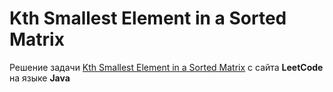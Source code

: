 # Kth Smallest Element in a Sorted Matrix
Решение задачи [Kth Smallest Element in a Sorted Matrix](https://leetcode.com/problems/kth-smallest-element-in-a-sorted-matrix/) с сайта **LeetCode** на языке **Java**